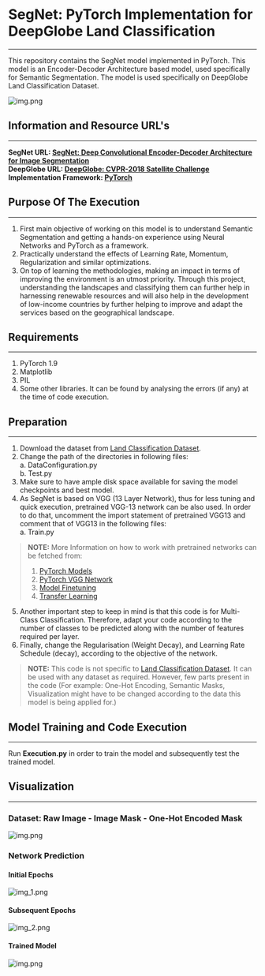 # SegNet: PyTorch Implementation for DeepGlobe Land Classification
***
This repository contains the SegNet model implemented in PyTorch. This model is an Encoder-Decoder Architecture 
based model, used specifically for Semantic Segmentation. The model is used specifically on DeepGlobe Land 
Classification Dataset.

![img.png](resources/SegNet_Architecture.png?style=centerme)

## Information and Resource URL's
***
**SegNet URL: [SegNet: Deep Convolutional Encoder-Decoder Architecture for Image Segmentation](https://arxiv.org/abs/1511.00561)** <br>
**DeepGlobe URL: [DeepGlobe: CVPR-2018 Satellite Challenge](http://deepglobe.org)**<br>
**Implementation Framework: [PyTorch](https://pytorch.org)**

## Purpose Of The Execution
***
1. First main objective of working on this model is to understand Semantic Segmentation and getting a hands-on 
   experience using Neural Networks and PyTorch as a framework.
2. Practically understand the effects of Learning Rate, Momentum, Regularization and similar optimizations.
3. On top of learning the methodologies, making an impact in terms of improving the environment is an utmost priority. 
   Through this project, understanding the landscapes and classifying them can further help in harnessing renewable 
   resources and will also help in the development of low-income countries by further helping to improve and adapt the 
   services based on the geographical landscape. 
   
## Requirements
***
1. PyTorch 1.9
2. Matplotlib
3. PIL
4. Some other libraries. It can be found by analysing the errors (if any) at the time of code execution. 

## Preparation
***
1. Download the dataset from [Land Classification Dataset](http://deepglobe.org/challenge.html).
2. Change the path of the directories in following files:<br>
   a. DataConfiguration.py <br>
   b. Test.py <br>
3. Make sure to have ample disk space available for saving the model checkpoints and best model. <br>
4. As SegNet is based on VGG (13 Layer Network), thus for less tuning and quick execution, pretrained VGG-13 network can
   be also used. In order to do that, uncomment the import statement of pretrained VGG13 and comment that of VGG13
   in the following files: <br>
   a. Train.py
> **NOTE:** More Information on how to work with pretrained networks can be fetched from:  
> 1. [PyTorch Models](https://pytorch.org/vision/stable/models.html)
> 2. [PyTorch VGG Network](https://pytorch.org/hub/pytorch_vision_vgg/)
> 3. [Model Finetuning](https://pytorch.org/tutorials/beginner/finetuning_torchvision_models_tutorial.html)
> 4. [Transfer Learning](https://debuggercafe.com/transfer-learning-with-pytorch/)
5. Another important step to keep in mind is that this code is for Multi-Class Classification. Therefore, adapt your 
   code according to the number of classes to be predicted along with the number of features required per layer.
6. Finally, change the Regularisation (Weight Decay), and Learning Rate Schedule (decay), according to the objective of 
   the network.
> **NOTE:** This code is not specific to [Land Classification Dataset](http://deepglobe.org/challenge.html). It can be 
  used with any dataset as required. However, few parts present in the code (For example: One-Hot Encoding, 
  Semantic Masks, Visualization might have to be changed according to the data this model is being applied for.)

## Model Training and Code Execution
***
Run **Execution.py** in order to train the model and subsequently test the trained model. 

## Visualization
***
### Dataset: Raw Image - Image Mask - One-Hot Encoded Mask
![img.png](resources/Raw_Dataset.png)
### Network Prediction
#### Initial Epochs
![img_1.png](resources/Initial_Epochs.png)
#### Subsequent Epochs
![img_2.png](resources/Sebsequent_Epochs.png)
#### Trained Model
![img.png](resources/Final_Predictions.png)

